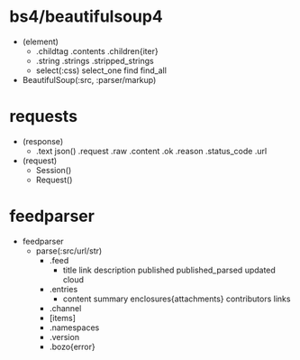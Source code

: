 # bs4/beautifulsoup4
- (element)
  - .childtag
    .contents
    .children{iter}
  - .string
    .strings
    .stripped_strings
  - select(:css)
    select_one
    find
    find_all
- BeautifulSoup(:src, :parser/markup)
# requests
- (response)
  - .text
    json()
    .request
    .raw
    .content
    .ok
    .reason
    .status_code
    .url
- (request)
  - Session()
  - Request() 
# feedparser
- feedparser
  - parse(:src/url/str)
    - .feed
      - title
        link
        description
        published
        published_parsed
        updated
        cloud
    - .entries
      - content
        summary
        enclosures{attachments}
        contributors
        links
    - .channel
    - [items]
    - .namespaces
    - .version
    - .bozo{error}
